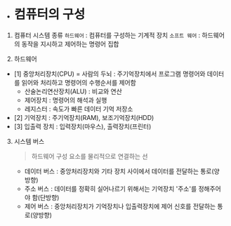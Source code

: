 
- # 컴퓨터의 구성

1. 컴퓨터 시스템 종류
   `하드웨어` : 컴퓨터를 구성하는 기계적 장치
   `소프트 웨어` : 하드웨어의 동작을 지시하고 제어하는 명령어 집합

2. 하드웨어

- [1] 중앙처리장치(CPU) = 사람의 두뇌 : 주기억장치에서 프로그램 명령어와 데이터를 읽어와 처리하고 명령어의 수행순서를 제어함
  - 산술논리연산장치(ALU) : 비교와 연산
  - 제어장치 : 명령어의 해석과 실행
  - 레지스터 : 속도가 빠른 데이터 기억 저장소
- [2] 기억장치 : 주기억장치(RAM), 보조기억장치(HDD)
- [3] 입출력 장치 : 입력장치(마우스), 출력장치(프린터)

3.  시스템 버스

    > 하드웨어 구성 요소를 물리적으로 연결하는 선

    - 데이터 버스 : 중앙처리장치와 기타 장치 사이에서 데이터를 전달하는 통로(양방향)
    - 주소 버스 : 데이터를 정확히 실어나르기 위해서는 기억장치 '주소'를 정해주어야 함(단방향)
    - 제어 버스 : 중앙처리장치가 기억장치나 입출력장치에 제어 신호를 전달하는 통로(양방향)
